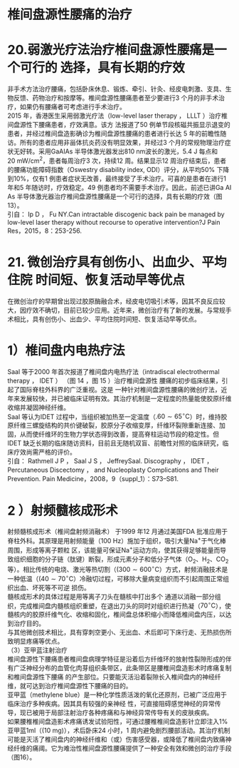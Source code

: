 # 椎间盘源性腰痛的治疗  
# 20.弱激光疗法治疗椎间盘源性腰痛是一个可行的 选择，具有长期的疗效  
非手术方法治疗腰痛，包括卧床休息、锻炼、牵引、针灸、经皮电刺激、支具、生物反馈、药物治疗和按摩等。椎间盘源性腰痛患者至少要进行3 个月的非手术治疗，如果仍有腰痛者可考虑进行手术治疗。  
2015 年，香港医生采用弱激光疗法（low-level laser therapy ， LLLT ）治疗椎间盘源性下腰痛患者，疗效满意。该方 法报道了50 例单节段核磁共振显示退变的患者，并经过椎间盘造影确诊为椎间盘源性腰痛的患者进行长达 5 年的前瞻性随访。所有的患者应用非甾体抗炎药没有明显效果，并经过3 个月的常规物理治疗症状无好转。采用GaAIAs 半导体激光器发出$810\;\mathrm{nm}$波长的激光，5.4 J 每点和$20\ \mathrm{mW}/\mathrm{cm}^{2}$，患者每周治疗3 次，持续12 周。结果显示12 周治疗结束后，患者的腰痛功能障碍指数（Oswestry disability index, ODI）评分，从平均$50\%$ 下降到$10\%$，仅有1 例患者症状无改善，最终接受了手术治疗。可喜的是患者在进行1 年和5 年随访时，疗效稳定。49 例患者均不需要手术治疗。因此，前述已讲Ga AI As 半导体激光器治疗椎间盘源性腰痛是一个可行的选择，具有长期的疗效（图13）。  
引自： Ip D ， Fu NY.Can intractable discogenic back pain be managed by low-level laser therapy without  recourse to operative intervention?J Pain Res，2015，8：253-256.  
# 21. 微创治疗具有创伤小、出血少、平均住院 时间短、恢复活动早等优点  
在微创治疗的早期曾出现过胶原酶融合术，经皮电切吸引术等，因其不良反应较大，因疗效不确切，目前已较少应用。近年来，微创治疗有了新的发展。与常规手术相比，具有创伤小、出血少、平均住院时间短、恢复活动早等优点。  
# 1）椎间盘内电热疗法  
Saal 等于2000 年首次报道了椎间盘内电热疗法（intradiscal electrothermal therapy ， IDET ） （图 14 ，图 15 ）治疗椎间盘源性 腰痛的初步临床结果，引起了国际脊柱外科界的广泛重视。这是 一种针对椎间盘源性腰痛的微创疗法，近年来发展较快，并已被临床证明有效。其治疗机制是一定程度的热量能使胶原纤维收缩并凝固神经纤维。  
Saal 等认为IDET 过程中，当组织被加热至一定温度（$.60\sim65^{\circ}\mathrm{C}$）时，维持胶原纤维三螺旋结构的共价键破裂，胶原分子收缩变厚，纤维环裂隙重新连接、加固，从而使纤维环的生物力学状态得到改善，提高脊柱运动节段的稳定性。但IDET 缺乏长期的临床随访资料，目前且无随机双盲、前瞻性对照的临床研究，临床疗效尚需严格的评价。  
引自： Rathmell J P ， Saal J S ， JeffreySaal. Discography ， IDET ， Percutaneous Discectomy ， and Nucleoplasty Complications and Their Prevention. Pain Medicine，2008，9（suppl_1）：S73–S81.  
# 2 ）射频髓核成形术  
射频髓核成形术（椎间盘射频消融术） 于1999 年12 月通过美国FDA 批准应用于脊柱外科。其原理是用射频能量（100   Hz）施加于组织，吸引大量$\mathrm{Na}^{+}$于气化棒周围，形成等离子颗粒  区，该能量可保证$\mathrm{Na}^{+}$运动方向，使其获得足够能量而导致组织细胞的分子链（肽键）断裂，形成元素分子和低分子气体（$\mathrm{O}_{2}$、$\mathrm{H}_{2}$、$\mathrm{CO}_{2}$ 等）。相比传统的电烧、激光等热切割（$(300\sim600^{\circ}\mathrm{C}$）方式，射频消融技术是一种低温（$(40\sim70^{\circ}\mathrm{C}$）冷融切过程，可移除大量病变组织而不引起周围正常组织出血、坏死等不可逆 损伤。  
髓核成形术的具体过程是用等离子刀头在髓核中打出多个 通道以消融一部分组织，完成椎间盘内髓核组织重塑，在退出刀头的同时对组织进行热凝（$70^{\circ}\mathrm{C}$），使髓核内的胶原纤维气化、收缩和固化，椎间盘总体积缩小而降低椎间盘内压，以达到治疗目的。  
与其他微创技术相比，具有穿刺空更小、无出血、术后即可下床行走、无热损伤所致明显疼痛等优点。  
（3）亚甲蓝注射治疗  
椎间盘源性下腰痛患者椎间盘病理学特征是沿着后方纤维环的放射性裂隙形成的伴有广泛神经分布的血管化肉芽组织条带区，此条带区是腰椎间盘造影术时疼痛复制和椎间盘源性下腰痛 的产生部位。只要能灭活沿着裂隙长入椎间盘内的神经纤维，就可达到治疗椎间盘源性下腰痛的目的。  
亚甲蓝（methylene blue）是一种化学性质活泼的氧化还原剂，已被广泛应用于临床治疗多种疾病。因其具有较强的亲神经 性，可直接阻碍感觉神经的异常传导，现已被用于局部注射治疗各种疼痛和与神经异常传导有关的皮肤疾病。  
如果腰椎椎间盘造影术疼痛诱发试验阳性，可通过腰椎椎间盘造影针立即注入$1\%$ 亚甲蓝1ml（$(10~\mathrm{mg})$），术后卧床24 小时，1 周内避免剧烈腰部活动。其治疗机制可能是灭活了椎间盘内的神经纤维和（或）伤害感受器，或降低了椎间盘内致痛神经纤维的痛阈。它为难治性椎间盘源性腰痛提供了一种安全有效和微创的治疗手段（图16）。  

